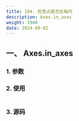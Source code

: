 ```yaml
---
title: 194. 检查点是否在轴内
description: Axes.in_axes
weight: 1940
date: 2024-09-02
---
```

<style>
th, td {
  border: 1px solid rgb(190, 190, 190);
}
</style>


## 一、 Axes.in_axes


### 1. 参数




### 2. 使用



```python


```


### 3. 源码
```python

```




